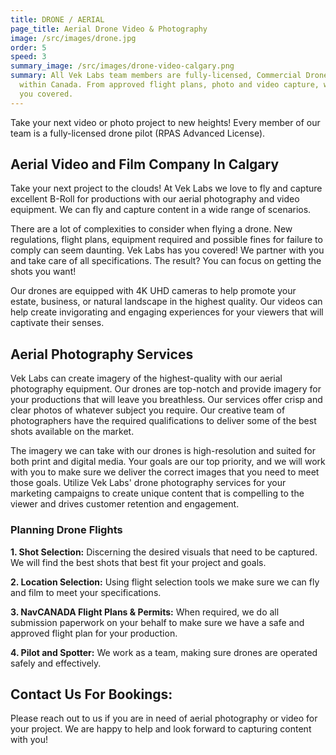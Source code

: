 ```yaml
---
title: DRONE / AERIAL
page_title: Aerial Drone Video & Photography
image: /src/images/drone.jpg
order: 5
speed: 3
summary_image: /src/images/drone-video-calgary.png
summary: All Vek Labs team members are fully-licensed, Commercial Drone Pilots
  within Canada. From approved flight plans, photo and video capture, we have
  you covered.
---
```


Take your next video or photo project to new heights! Every member of our team is a fully-licensed drone pilot (RPAS Advanced License).

## Aerial Video and Film Company In Calgary

Take your next project to the clouds! At Vek Labs we love to fly and capture excellent B-Roll for productions with our aerial photography and video equipment. We can fly and capture content in a wide range of scenarios.

There are a lot of complexities to consider when flying a drone. New regulations, flight plans, equipment required and possible fines for failure to comply can seem daunting. Vek Labs has you covered! We partner with you and take care of all specifications. The result? You can focus on getting the shots you want!

Our drones are equipped with 4K UHD cameras to help promote your estate, business, or natural landscape in the highest quality. Our videos can help create invigorating and engaging experiences for your viewers that will captivate their senses.

## Aerial Photography Services

Vek Labs can create imagery of the highest-quality with our aerial photography equipment. Our drones are top-notch and provide imagery for your productions that will leave you breathless. Our services offer crisp and clear photos of whatever subject you require. Our creative team of photographers have the required qualifications to deliver some of the best shots available on the market.

The imagery we can take with our drones is high-resolution and suited for both print and digital media. Your goals are our top priority, and we will work with you to make sure we deliver the correct images that you need to meet those goals. Utilize Vek Labs' drone photography services for your marketing campaigns to create unique content that is compelling to the viewer and drives customer retention and engagement.

### Planning Drone Flights

**1. Shot Selection:** Discerning the desired visuals that need to be captured. We will find the best shots that best fit your project and goals.

**2. Location Selection:** Using flight selection tools we make sure we can fly and film to meet your specifications.

**3. NavCANADA Flight Plans & Permits:** When required, we do all submission paperwork on your behalf to make sure we have a safe and approved flight plan for your production.

**4. Pilot and Spotter:** We work as a team, making sure drones are operated safely and effectively.

## Contact Us For Bookings:

Please reach out to us if you are in need of aerial photography or video for your project. We are happy to help and look forward to capturing content with you!
